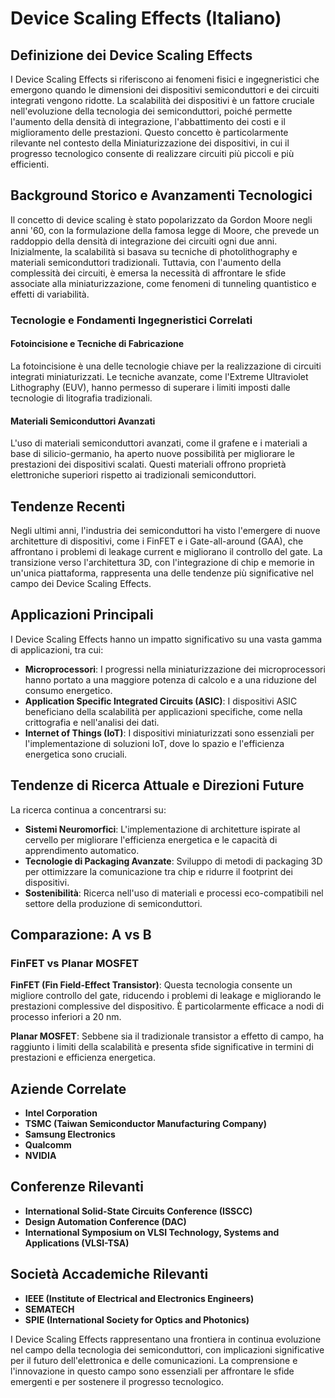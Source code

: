 # Device Scaling Effects (Italiano)

## Definizione dei Device Scaling Effects

I Device Scaling Effects si riferiscono ai fenomeni fisici e ingegneristici che emergono quando le dimensioni dei dispositivi semiconduttori e dei circuiti integrati vengono ridotte. La scalabilità dei dispositivi è un fattore cruciale nell'evoluzione della tecnologia dei semiconduttori, poiché permette l'aumento della densità di integrazione, l'abbattimento dei costi e il miglioramento delle prestazioni. Questo concetto è particolarmente rilevante nel contesto della Miniaturizzazione dei dispositivi, in cui il progresso tecnologico consente di realizzare circuiti più piccoli e più efficienti.

## Background Storico e Avanzamenti Tecnologici

Il concetto di device scaling è stato popolarizzato da Gordon Moore negli anni '60, con la formulazione della famosa legge di Moore, che prevede un raddoppio della densità di integrazione dei circuiti ogni due anni. Inizialmente, la scalabilità si basava su tecniche di photolithography e materiali semiconduttori tradizionali. Tuttavia, con l'aumento della complessità dei circuiti, è emersa la necessità di affrontare le sfide associate alla miniaturizzazione, come fenomeni di tunneling quantistico e effetti di variabilità.

### Tecnologie e Fondamenti Ingegneristici Correlati

#### Fotoincisione e Tecniche di Fabricazione

La fotoincisione è una delle tecnologie chiave per la realizzazione di circuiti integrati miniaturizzati. Le tecniche avanzate, come l'Extreme Ultraviolet Lithography (EUV), hanno permesso di superare i limiti imposti dalle tecnologie di litografia tradizionali.

#### Materiali Semiconduttori Avanzati

L'uso di materiali semiconduttori avanzati, come il grafene e i materiali a base di silicio-germanio, ha aperto nuove possibilità per migliorare le prestazioni dei dispositivi scalati. Questi materiali offrono proprietà elettroniche superiori rispetto ai tradizionali semiconduttori.

## Tendenze Recenti

Negli ultimi anni, l'industria dei semiconduttori ha visto l'emergere di nuove architetture di dispositivi, come i FinFET e i Gate-all-around (GAA), che affrontano i problemi di leakage current e migliorano il controllo del gate. La transizione verso l'architettura 3D, con l'integrazione di chip e memorie in un'unica piattaforma, rappresenta una delle tendenze più significative nel campo dei Device Scaling Effects.

## Applicazioni Principali

I Device Scaling Effects hanno un impatto significativo su una vasta gamma di applicazioni, tra cui:

- **Microprocessori**: I progressi nella miniaturizzazione dei microprocessori hanno portato a una maggiore potenza di calcolo e a una riduzione del consumo energetico.
- **Application Specific Integrated Circuits (ASIC)**: I dispositivi ASIC beneficiano della scalabilità per applicazioni specifiche, come nella crittografia e nell'analisi dei dati.
- **Internet of Things (IoT)**: I dispositivi miniaturizzati sono essenziali per l'implementazione di soluzioni IoT, dove lo spazio e l'efficienza energetica sono cruciali.

## Tendenze di Ricerca Attuale e Direzioni Future

La ricerca continua a concentrarsi su:

- **Sistemi Neuromorfici**: L'implementazione di architetture ispirate al cervello per migliorare l'efficienza energetica e le capacità di apprendimento automatico.
- **Tecnologie di Packaging Avanzate**: Sviluppo di metodi di packaging 3D per ottimizzare la comunicazione tra chip e ridurre il footprint dei dispositivi.
- **Sostenibilità**: Ricerca nell'uso di materiali e processi eco-compatibili nel settore della produzione di semiconduttori.

## Comparazione: A vs B

### FinFET vs Planar MOSFET

**FinFET (Fin Field-Effect Transistor)**: Questa tecnologia consente un migliore controllo del gate, riducendo i problemi di leakage e migliorando le prestazioni complessive del dispositivo. È particolarmente efficace a nodi di processo inferiori a 20 nm.

**Planar MOSFET**: Sebbene sia il tradizionale transistor a effetto di campo, ha raggiunto i limiti della scalabilità e presenta sfide significative in termini di prestazioni e efficienza energetica. 

## Aziende Correlate

- **Intel Corporation**
- **TSMC (Taiwan Semiconductor Manufacturing Company)**
- **Samsung Electronics**
- **Qualcomm**
- **NVIDIA**

## Conferenze Rilevanti

- **International Solid-State Circuits Conference (ISSCC)**
- **Design Automation Conference (DAC)**
- **International Symposium on VLSI Technology, Systems and Applications (VLSI-TSA)**

## Società Accademiche Rilevanti

- **IEEE (Institute of Electrical and Electronics Engineers)**
- **SEMATECH**
- **SPIE (International Society for Optics and Photonics)**

I Device Scaling Effects rappresentano una frontiera in continua evoluzione nel campo della tecnologia dei semiconduttori, con implicazioni significative per il futuro dell'elettronica e delle comunicazioni. La comprensione e l'innovazione in questo campo sono essenziali per affrontare le sfide emergenti e per sostenere il progresso tecnologico.